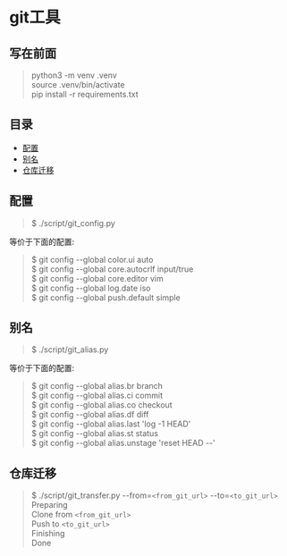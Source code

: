 # git工具

## 写在前面
> python3 -m venv .venv  
> source .venv/bin/activate  
> pip install -r requirements.txt  

## 目录
* [配置](#配置)
* [别名](#别名)
* [仓库迁移](#仓库迁移)

## 配置
> $ ./script/git_config.py

等价于下面的配置:  
> $ git config --global color.ui auto  
$ git config --global core.autocrlf input/true  
$ git config --global core.editor vim  
$ git config --global log.date iso  
$ git config --global push.default simple

## 别名
> $ ./script/git_alias.py

等价于下面的配置:  
> $ git config --global alias.br branch  
$ git config --global alias.ci commit  
$ git config --global alias.co checkout  
$ git config --global alias.df diff  
$ git config --global alias.last 'log -1 HEAD'  
$ git config --global alias.st status  
$ git config --global alias.unstage 'reset HEAD --'

## 仓库迁移
> $ ./script/git_transfer.py --from=`<from_git_url>` --to=`<to_git_url>`  
Preparing  
Clone from `<from_git_url>`  
Push to `<to_git_url>`  
Finishing  
Done
